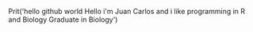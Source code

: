 Prit('hello github world
      Hello i'm Juan Carlos and i like programming in R and Biology
      Graduate in Biology')
